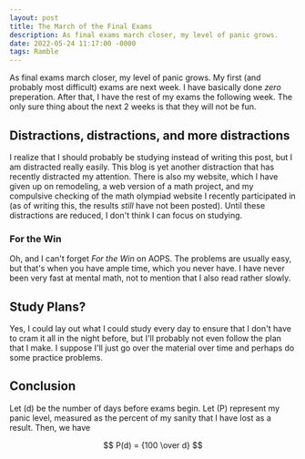 ```yaml
---
layout: post
title: The March of the Final Exams
description: As final exams march closer, my level of panic grows.
date: 2022-05-24 11:17:00 -0000
tags: Ramble
---
```


As final exams march closer, my level of panic grows. My first (and probably most difficult) exams are next week. I have basically done *zero* preperation. After that, I have the rest of my exams the following week. The only sure thing about the next 2 weeks is that they will not be fun.

## Distractions, distractions, and more distractions

I realize that I should probably be studying instead of writing this post, but I am distracted really easily. This blog is yet another distraction that has recently distracted my attention. There is also my website, which I have given up on remodeling, a web version of a math project, and my compulsive checking of the math olympiad website I recently participated in (as of writing this, the results *still* have not been posted). Until these distractions are reduced, I don't think I can focus on studying.

### For the Win

Oh, and I can't forget *For the Win* on AOPS. The problems are usually easy, but that's when you have ample time, which you never have. I have never been very fast at mental math, not to mention that I also read rather slowly.

## Study Plans?

Yes, I could lay out what I could study every day to ensure that I don't have to cram it all in the night before, but I'll probably not even follow the plan that I make. I suppose I'll just go over the material over time and perhaps do some practice problems.

## Conclusion

Let \(d\) be the number of days before exams begin. Let \(P\) represent my panic level, measured as the percent of my sanity that I have lost as a result. Then, we have

$$ P(d) = {100 \over d} $$
